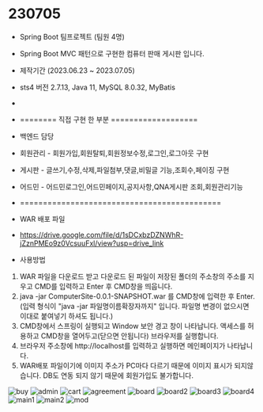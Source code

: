 # 230705
- Spring Boot 팀프로젝트 (팀원 4명)
- Spring Boot MVC 패턴으로 구현한 컴퓨터 판매 게시판 입니다.
- 제작기간 (2023.06.23 ~ 2023.07.05)
- sts4 버전 2.7.13, Java 11, MySQL 8.0.32, MyBatis
- 
- ======== 직접 구현 한 부분 ===================
- 백엔드 담당
- 회원관리 - 회원가입,회원탈퇴,회원정보수정,로그인,로그아웃 구현
- 게시판   - 글쓰기,수정,삭제,파일첨부,댓글,비밀글 기능,조회수,페이징 구현
- 어드민   - 어드민로그인,어드민페이지,공지사항,QNA게시판 조회,회원관리기능
- ============================================

- WAR 배포 파일
- https://drive.google.com/file/d/1sDCxbzDZNWhR-jZznPMEo9z0VcsuuFxl/view?usp=drive_link

- 사용방법
 1. WAR 파일을 다운로드 받고 다운로드 된 파일이 저장된 폴더의 주소창의 주소를 지우고 CMD를 입력하고 Enter 후 CMD창을 띄웁니다.
 2. java -jar ComputerSite-0.0.1-SNAPSHOT.war
    를 CMD창에 입력한 후 Enter. (입력 형식이 "java -jar 파일명이름확장자까지" 입니다. 파일명 변경이 없으시면 이대로 붙여넣기 하셔도 됩니다.)
 3. CMD창에서 스프링이 실행되고 Window 보안 경고 창이 나타납니다. 액세스를 허용하고 CMD창을 열어두고(닫으면 안됩니다) 브라우저를 실행합니다.
 4. 브라우저 주소창에 http://localhost를 입력하고 실행하면 메인페이지가 나타납니다.
 5. WAR배포 파일이기에 이미지 주소가 PC마다 다르기 때문에 이미지 표시가 되지않습니다. DB도 연동 되지 않기 때문에 회원가입도 불가합니다.


![buy](https://github.com/rlagjsdudHY/230705/assets/131653393/e5dc0f51-0c69-4212-a451-0ea159e02064)
![admin](https://github.com/rlagjsdudHY/230705/assets/131653393/ef1c4d29-f7b6-4618-b3bf-e7f135ac3256)
![cart](https://github.com/rlagjsdudHY/230705/assets/131653393/44013aae-825f-4909-9b04-5323dedda909)
![agreement](https://github.com/rlagjsdudHY/230705/assets/131653393/385fe817-4e05-4a71-a6cc-e88e76e6fe39)
![board](https://github.com/rlagjsdudHY/230705/assets/131653393/adead0dd-4d03-480e-a4a0-15676da98869)
![board2](https://github.com/rlagjsdudHY/230705/assets/131653393/a6e1288a-9800-4a3d-8a02-7aa4c7850231)
![board3](https://github.com/rlagjsdudHY/230705/assets/131653393/998b49d1-6f9e-43ec-a8e2-9870fa8c46be)
![board4](https://github.com/rlagjsdudHY/230705/assets/131653393/2cc56490-e3da-4ce4-8190-b744d0f98d52)
![main1](https://github.com/rlagjsdudHY/230705/assets/131653393/9b45a371-e027-46a2-a931-d7c6e0682c53)
![main2](https://github.com/rlagjsdudHY/230705/assets/131653393/c06bca2c-931a-4795-be7b-f18f9b81d742)
![mod](https://github.com/rlagjsdudHY/230705/assets/131653393/3e03321a-a27a-4009-ae79-3de6181f346b)





